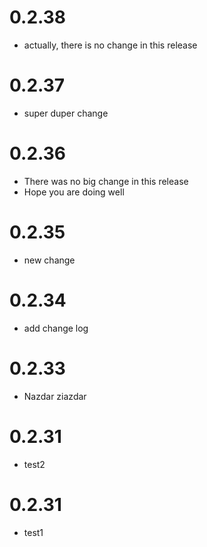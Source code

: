 # 0.2.38

* actually, there is no change in this release

# 0.2.37

* super duper change

# 0.2.36

* There was no big change in this release
* Hope you are doing well

# 0.2.35

* new change

# 0.2.34

* add change log

# 0.2.33
* Nazdar ziazdar

# 0.2.31
* test2

# 0.2.31
* test1
